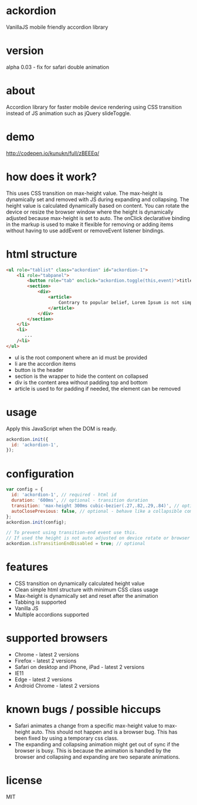 # ackordion
VanillaJS mobile friendly accordion library

# version
alpha 0.03 - fix for safari double animation

# about
Accordion library for faster mobile device rendering using CSS transition instead of JS animation such as jQuery slideToggle.

# demo
http://codepen.io/kunukn/full/zBEEEq/

# how does it work?
This uses CSS transition on max-height value. The max-height is dynamically set and removed with JS during expanding and collapsing. The height value is calculated dynamically based on content. You can rotate the device or resize the browser window where the height is dynamically adjusted because max-height is set to auto. The onClick declarative binding in the markup is used to make it flexible for removing or adding items without having to use addEvent or removeEvent listener bindings.

# html structure
```html
<ul role="tablist" class="ackordion" id="ackordion-1">
    <li role="tabpanel">
        <button role="tab" onclick="ackordion.toggle(this,event)">title</button>
        <section>
            <div>
                <article> 
                    Contrary to popular belief, Lorem Ipsum is not simply random text.
                </article>
            </div>
        </section>
    </li>
    <li>
       ...
    /<li>
</ul>

```
* ul is the root component where an id must be provided
* li are the accordion items
* button is the header
* section is the wrapper to hide the content on collapsed
* div is the content area without padding top and bottom
* article is used to for padding if needed, the element can be removed

# usage

Apply this JavaScript when the DOM is ready.

```javascript
ackordion.init({
  id: 'ackordion-1',
});
```

# configuration

```javascript
var config = {
  id: 'ackordion-1', // required - html id
  duration: '600ms', // optional - transition duration
  transition: 'max-height 300ms cubic-bezier(.27,.82,.29,.84)', // optional - custom css transition
  autoClosePrevious: false, // optional - behave like a collapsible component
};
ackordion.init(config);

// To prevent using transition-end event use this.
// If used the height is not auto adjusted on device rotate or browser resizing
ackordion.isTransitionEndDisabled = true; // optional
```


# features
* CSS transition on dynamically calculated height value
* Clean simple html structure with minimum CSS class usage 
* Max-height is dynamically set and reset after the animation
* Tabbing is supported
* Vanilla JS
* Multiple accordions supported


# supported browsers
* Chrome - latest 2 versions
* Firefox - latest 2 versions
* Safari on desktop and iPhone, iPad - latest 2 versions
* IE11
* Edge - latest 2 versions
* Android Chrome - latest 2 versions


# known bugs / possible hiccups
* Safari animates a change from a specific max-height value to max-height auto. This should not happen and is a browser bug. This has been fixed by using a temporary css class.
* The expanding and collapsing animation might get out of sync if the browser is busy. This is because the animation is handled by the browser and collapsing and expanding are two separate animations.

# license
MIT
